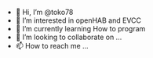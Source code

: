 - 👋 Hi, I’m @toko78
- 👀 I’m interested in openHAB and EVCC
- 🌱 I’m currently learning How to program
- 💞️ I’m looking to collaborate on ...
- 📫 How to reach me ...

<!---
toko78/toko78 is a ✨ special ✨ repository because its `README.md` (this file) appears on your GitHub profile.
You can click the Preview link to take a look at your changes.
--->
